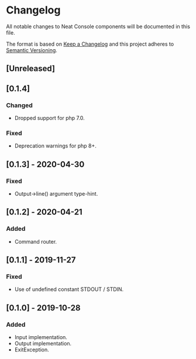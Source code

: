 # Changelog
All notable changes to Neat Console components will be documented in this file.

The format is based on [Keep a Changelog](https://keepachangelog.com/en/1.0.0/)
and this project adheres to [Semantic Versioning](https://semver.org/spec/v2.0.0.html).

## [Unreleased]

## [0.1.4]
### Changed
- Dropped support for php 7.0.
### Fixed
- Deprecation warnings for php 8+.

## [0.1.3] - 2020-04-30
### Fixed
- Output->line() argument type-hint.

## [0.1.2] - 2020-04-21
### Added
- Command router.

## [0.1.1] - 2019-11-27
### Fixed
- Use of undefined constant STDOUT / STDIN.

## [0.1.0] - 2019-10-28
### Added
- Input implementation.
- Output implementation.
- ExitException.
